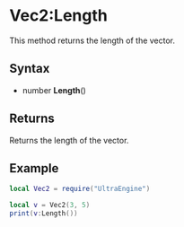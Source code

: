 # Vec2:Length

This method returns the length of the vector.

## Syntax

- number **Length**()

## Returns

Returns the length of the vector.

## Example

```lua
local Vec2 = require("UltraEngine")

local v = Vec2(3, 5)
print(v:Length())
```